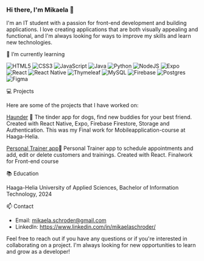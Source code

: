 ### Hi there, I'm Mikaela 👋

I'm an IT student with a passion for front-end development and building applications. 
I love creating applications that are both visually appealing and functional, and I'm always looking for ways to improve my skills and learn new technologies.



🌱 I’m currently learning
 
![HTML5](https://img.shields.io/badge/html5-%23E34F26.svg?style=for-the-badge&logo=html5&logoColor=white)
![CSS3](https://img.shields.io/badge/css3-%231572B6.svg?style=for-the-badge&logo=css3&logoColor=white)
![JavaScript](https://img.shields.io/badge/javascript-%23323330.svg?style=for-the-badge&logo=javascript&logoColor=%23F7DF1E)
![Java](https://img.shields.io/badge/java-%23ED8B00.svg?style=for-the-badge&logo=java&logoColor=white)
![Python](https://img.shields.io/badge/python-3670A0?style=for-the-badge&logo=python&logoColor=ffdd54)
![NodeJS](https://img.shields.io/badge/node.js-6DA55F?style=for-the-badge&logo=node.js&logoColor=white)
![Expo](https://img.shields.io/badge/expo-1C1E24?style=for-the-badge&logo=expo&logoColor=#D04A37)
![React](https://img.shields.io/badge/react-%2320232a.svg?style=for-the-badge&logo=react&logoColor=%2361DAFB) 
![React Native](https://img.shields.io/badge/react_native-%2320232a.svg?style=for-the-badge&logo=react&logoColor=%2361DAFB)
![Thymeleaf](https://img.shields.io/badge/Thymeleaf-%23005C0F.svg?style=for-the-badge&logo=Thymeleaf&logoColor=white)
![MySQL](https://img.shields.io/badge/mysql-%2300f.svg?style=for-the-badge&logo=mysql&logoColor=white)
![Firebase](https://img.shields.io/badge/Firebase-039BE5?style=for-the-badge&logo=Firebase&logoColor=white)
![Postgres](https://img.shields.io/badge/postgres-%23316192.svg?style=for-the-badge&logo=postgresql&logoColor=white)
![Figma](https://img.shields.io/badge/figma-%23F24E1E.svg?style=for-the-badge&logo=figma&logoColor=white)


💻 Projects

Here are some of the projects that I have worked on:
 
 [Haunder](https://github.com/mikaelasch/Haunder) :dog:
The tinder app for dogs, find new buddies for your best friend. Created with React Native, Expo, Firebase Firestore, Storage and Authentication. This was my Final work for Mobileapplication-course at Haaga-Helia.


 
 [Personal Trainer app](https://github.com/mikaelasch/PersonalTrainerApp):muscle:
 Personal Trainer app to schedule appointments and add, edit or delete customers and trainings. Created with React. Finalwork for Front-end course
 
 
 📚 Education
 
Haaga-Helia University of Applied Sciences, Bachelor of Information Technology, 2024

 📫 Contact
- Email: mikaela.schroder@gmail.com
- LinkedIn: https://www.linkedin.com/in/mikaelaschroder/

Feel free to reach out if you have any questions or if you're interested in collaborating on a project. I'm always looking for new opportunities to learn and grow as a developer!




<!--
**mikaelasch/mikaelasch** is a ✨ _special_ ✨ repository because its `README.md` (this file) appears on your GitHub profile.

Here are some ideas to get you started:

- 🔭 I’m currently working on ...
- 🌱 I’m currently learning ...
- 👯 I’m looking to collaborate on ...
- 🤔 I’m looking for help with ...
- 💬 Ask me about ...
- 📫 How to reach me: ...
- 😄 Pronouns: ...
- ⚡ Fun fact: ...
-->
